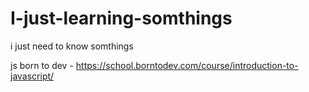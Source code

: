 # I-just-learning-somthings
i just need to know somthings 

js born to dev - https://school.borntodev.com/course/introduction-to-javascript/